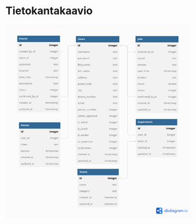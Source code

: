# Tietokantakaavio

![Tietokantakaavio](https://github.com/Urheiluseura-3-0/urheiluseura3.0/blob/main/documentation/pictures/Tietokantakaavio.png)
